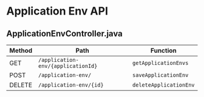 # Application Env API

## ApplicationEnvController.java

| Method | Path | Function |
|--------|------|----------|
| GET | `/application-env/{applicationId}` | `getApplicationEnvs` |
| POST | `/application-env/` | `saveApplicationEnv` |
| DELETE | `/application-env/{id}` | `deleteApplicationEnv` |